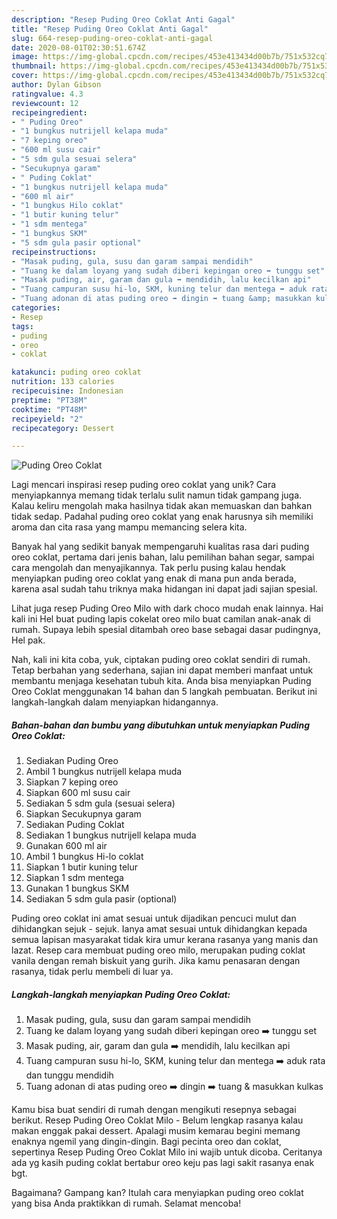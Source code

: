 ```yaml
---
description: "Resep Puding Oreo Coklat Anti Gagal"
title: "Resep Puding Oreo Coklat Anti Gagal"
slug: 664-resep-puding-oreo-coklat-anti-gagal
date: 2020-08-01T02:30:51.674Z
image: https://img-global.cpcdn.com/recipes/453e413434d00b7b/751x532cq70/puding-oreo-coklat-foto-resep-utama.jpg
thumbnail: https://img-global.cpcdn.com/recipes/453e413434d00b7b/751x532cq70/puding-oreo-coklat-foto-resep-utama.jpg
cover: https://img-global.cpcdn.com/recipes/453e413434d00b7b/751x532cq70/puding-oreo-coklat-foto-resep-utama.jpg
author: Dylan Gibson
ratingvalue: 4.3
reviewcount: 12
recipeingredient:
- " Puding Oreo"
- "1 bungkus nutrijell kelapa muda"
- "7 keping oreo"
- "600 ml susu cair"
- "5 sdm gula sesuai selera"
- "Secukupnya garam"
- " Puding Coklat"
- "1 bungkus nutrijell kelapa muda"
- "600 ml air"
- "1 bungkus Hilo coklat"
- "1 butir kuning telur"
- "1 sdm mentega"
- "1 bungkus SKM"
- "5 sdm gula pasir optional"
recipeinstructions:
- "Masak puding, gula, susu dan garam sampai mendidih"
- "Tuang ke dalam loyang yang sudah diberi kepingan oreo ➡️ tunggu set"
- "Masak puding, air, garam dan gula ➡️ mendidih, lalu kecilkan api"
- "Tuang campuran susu hi-lo, SKM, kuning telur dan mentega ➡️ aduk rata dan tunggu mendidih"
- "Tuang adonan di atas puding oreo ➡️ dingin ➡️ tuang &amp; masukkan kulkas"
categories:
- Resep
tags:
- puding
- oreo
- coklat

katakunci: puding oreo coklat 
nutrition: 133 calories
recipecuisine: Indonesian
preptime: "PT38M"
cooktime: "PT48M"
recipeyield: "2"
recipecategory: Dessert

---
```



![Puding Oreo Coklat](https://img-global.cpcdn.com/recipes/453e413434d00b7b/751x532cq70/puding-oreo-coklat-foto-resep-utama.jpg)

Lagi mencari inspirasi resep puding oreo coklat yang unik? Cara menyiapkannya memang tidak terlalu sulit namun tidak gampang juga. Kalau keliru mengolah maka hasilnya tidak akan memuaskan dan bahkan tidak sedap. Padahal puding oreo coklat yang enak harusnya sih memiliki aroma dan cita rasa yang mampu memancing selera kita.

Banyak hal yang sedikit banyak mempengaruhi kualitas rasa dari puding oreo coklat, pertama dari jenis bahan, lalu pemilihan bahan segar, sampai cara mengolah dan menyajikannya. Tak perlu pusing kalau hendak menyiapkan puding oreo coklat yang enak di mana pun anda berada, karena asal sudah tahu triknya maka hidangan ini dapat jadi sajian spesial.

Lihat juga resep Puding Oreo Milo with dark choco mudah enak lainnya. Hai kali ini Hel buat puding lapis cokelat oreo milo buat camilan anak-anak di rumah. Supaya lebih spesial ditambah oreo base sebagai dasar pudingnya, Hel pak.


Nah, kali ini kita coba, yuk, ciptakan puding oreo coklat sendiri di rumah. Tetap berbahan yang sederhana, sajian ini dapat memberi manfaat untuk membantu menjaga kesehatan tubuh kita. Anda bisa menyiapkan Puding Oreo Coklat menggunakan 14 bahan dan 5 langkah pembuatan. Berikut ini langkah-langkah dalam menyiapkan hidangannya.

<!--inarticleads1-->

##### Bahan-bahan dan bumbu yang dibutuhkan untuk menyiapkan Puding Oreo Coklat:

1. Sediakan  Puding Oreo
1. Ambil 1 bungkus nutrijell kelapa muda
1. Siapkan 7 keping oreo
1. Siapkan 600 ml susu cair
1. Sediakan 5 sdm gula (sesuai selera)
1. Siapkan Secukupnya garam
1. Sediakan  Puding Coklat
1. Sediakan 1 bungkus nutrijell kelapa muda
1. Gunakan 600 ml air
1. Ambil 1 bungkus Hi-lo coklat
1. Siapkan 1 butir kuning telur
1. Siapkan 1 sdm mentega
1. Gunakan 1 bungkus SKM
1. Sediakan 5 sdm gula pasir (optional)


Puding oreo coklat ini amat sesuai untuk dijadikan pencuci mulut dan dihidangkan sejuk - sejuk. Ianya amat sesuai untuk dihidangkan kepada semua lapisan masyarakat tidak kira umur kerana rasanya yang manis dan lazat. Resep cara membuat puding oreo milo, merupakan puding coklat vanila dengan remah biskuit yang gurih. Jika kamu penasaran dengan rasanya, tidak perlu membeli di luar ya. 

<!--inarticleads2-->

##### Langkah-langkah menyiapkan Puding Oreo Coklat:

1. Masak puding, gula, susu dan garam sampai mendidih
1. Tuang ke dalam loyang yang sudah diberi kepingan oreo ➡️ tunggu set
1. Masak puding, air, garam dan gula ➡️ mendidih, lalu kecilkan api
1. Tuang campuran susu hi-lo, SKM, kuning telur dan mentega ➡️ aduk rata dan tunggu mendidih
1. Tuang adonan di atas puding oreo ➡️ dingin ➡️ tuang &amp; masukkan kulkas


Kamu bisa buat sendiri di rumah dengan mengikuti resepnya sebagai berikut. Resep Puding Oreo Coklat Milo - Belum lengkap rasanya kalau makan enggak pakai dessert. Apalagi musim kemarau begini memang enaknya ngemil yang dingin-dingin. Bagi pecinta oreo dan coklat, sepertinya Resep Puding Oreo Coklat Milo ini wajib untuk dicoba. Ceritanya ada yg kasih puding coklat bertabur oreo keju pas lagi sakit rasanya enak bgt. 

Bagaimana? Gampang kan? Itulah cara menyiapkan puding oreo coklat yang bisa Anda praktikkan di rumah. Selamat mencoba!
